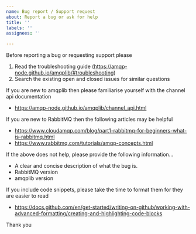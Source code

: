```yaml
---
name: Bug report / Support request
about: Report a bug or ask for help
title: ''
labels: ''
assignees: ''

---
```


Before reporting a bug or requesting support please 

1. Read the troubleshooting guide (https://amqp-node.github.io/amqplib/#troubleshooting)
2. Search the existing open and closed issues for similar questions

If you are new to amqplib then please familiarise yourself with the channel api documentation

- https://amqp-node.github.io/amqplib/channel_api.html

If you are new to RabbitMQ then the following articles may be helpful

- https://www.cloudamqp.com/blog/part1-rabbitmq-for-beginners-what-is-rabbitmq.html
- https://www.rabbitmq.com/tutorials/amqp-concepts.html

If the above does not help, please provide the following information...

- A clear and concise description of what the bug is.
- RabbitMQ version
- amqplib version

If you include code snippets, please take the time to format them for they are easier to read

- https://docs.github.com/en/get-started/writing-on-github/working-with-advanced-formatting/creating-and-highlighting-code-blocks

Thank you


